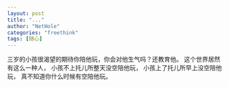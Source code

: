```yaml
---
layout: post
title: "..."
author: "NetHole"
categories: "freethink"
tags: [随心]
---
```

三岁的小孩很渴望的期待你陪他玩，你会对他生气吗？还教育他。
这个世界居然有这么一种人，
小孩不上托儿所整天没空陪他玩，
小孩上了托儿所早上没空陪他玩，
真不知道你什么时候有空陪他玩。
